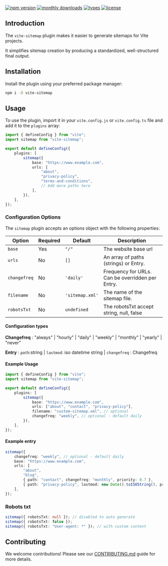 [![npm version](https://badgen.net/npm/v/vite-sitemap)](https://www.npmjs.com/package/vite-sitemap)
[![monthly downloads](https://badgen.net/npm/dm/vite-sitemap)](https://www.npmjs.com/package/vite-sitemap)
[![types](https://badgen.net/npm/types/vite-sitemap)](https://github.com/saeedhosan/vite-sitemap/blob/main/src/types.ts)
[![license](https://badgen.net/npm/license/vite-sitemap)](https://github.com/saeedhosan/vite-sitemap/blob/main/LICENSE.md)

## Introduction

The `vite-sitemap` plugin makes it easier to generate sitemaps for Vite projects.

It simplifies sitemap creation by producing a standardized, well-structured final output.

## Installation

Install the plugin using your preferred package manager:

```bash
npm i -D vite-sitemap
```

## Usage

To use the plugin, import it in your `vite.config.js` or `vite.config.ts` file and add it to the `plugins` array:

```ts
import { defineConfig } from "vite";
import sitemap from "vite-sitemap";

export default defineConfig({
    plugins: [
        sitemap({
            base: "https://www.example.com",
            urls: [
                "about",
                "privacy-policy",
                "terms-and-conditions",
                // Add more paths here
            ],
        }),
    ],
});
```

### Configuration Options

The `sitemap` plugin accepts an options object with the following properties:

| Option       | Required | Default         | Description                                      |
| ------------ | -------- | --------------- | ------------------------------------------------ |
| `base`       | Yes      | `"/"`           | The website base url                             |
| `urls`       | No       | `[]`            | An array of paths (strings) or Entry.            |
| `changefreq` | No       | `'daily'`       | Frequency for URLs. Can be overridden per Entry. |
| `filename`   | No       | `'sitemap.xml'` | The name of the sitemap file.                    |
| `robotsTxt`  | No       | `undefined`     | The robotsTxt accept string, null, false         |

#### Configuration types

**Changefreq** : "always" | "hourly" | "daily" | "weekly" | "monthly" | "yearly" | "never"

**Entry** : `path`:string | `lastmod`: iso datetime string | `changefreq` : Changefreq

#### Example Usage

```ts
import { defineConfig } from "vite";
import sitemap from "vite-sitemap";

export default defineConfig({
    plugins: [
        sitemap({
            base: "https://www.example.com",
            urls: ["about", "contact", "privacy-policy"],
            filename: "custom-sitemap.xml", // optional
            changefreq: "weekly", // optional - default daily
        }),
    ],
});
```

#### Example entry

```ts
sitemap({
    changefreq: "weekly", // optional - default daily
    base: "https://www.example.com",
    urls: [
        "about",
        "blog",
        { path: "contact", changefreq: "monthly", priority: 0.7 },
        { path: "privacy-policy", lastmod: new Date().toISOString(), priority: 0.5 },
    ],
});
```

### Robots txt

```ts
sitemap({ robotsTxt: null }); // disabled to auto generate
sitemap({ robotsTxt: false });
sitemap({ robotsTxt: "User-agent: *" }); // with custom content
```

## Contributing

We welcome contributions! Please see our [CONTRIBUTING.md](.github/CONTRIBUTING.md) guide for more details.
